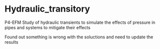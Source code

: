 # Hydraulic_transitory
P4-EFM
Study of hydraulic transients to simulate the effects of pressure in pipes and systems to mitigate their effects

Found out something is wrong with the soluctions and need to update the results
